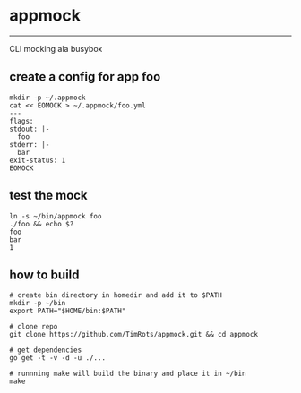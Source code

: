 # appmock
---

CLI mocking ala busybox

## create a config for app foo
```
mkdir -p ~/.appmock
cat << EOMOCK > ~/.appmock/foo.yml
---
flags:
stdout: |-
  foo
stderr: |-
  bar
exit-status: 1
EOMOCK
```

## test the mock
```
ln -s ~/bin/appmock foo
./foo && echo $?
foo
bar
1
```

## how to build
```
# create bin directory in homedir and add it to $PATH
mkdir -p ~/bin
export PATH="$HOME/bin:$PATH"

# clone repo
git clone https://github.com/TimRots/appmock.git && cd appmock

# get dependencies
go get -t -v -d -u ./...

# runnning make will build the binary and place it in ~/bin
make
```
